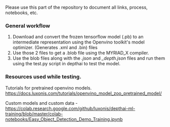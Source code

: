 Please use this part of the repository to document all links, process, notebooks, etc.

### General workflow 
1. Download and convert the frozen tensorflow model (.pb) to an intermediate representation using the Openvino toolkit's model optimizer. (Generates .xml and .bin) files 
2. Use those 2 files to get a .blob file using the MYRIAD_X compiler. 
3. Use the blob files along with the *.json* and *_depth.json* files and run them using the test.py script in depthai to test the model. 


### Resources used while testing. 

Tutorials for pretrained openvino models. https://docs.luxonis.com/tutorials/openvino_model_zoo_pretrained_model/ 

Custom models and custom data - https://colab.research.google.com/github/luxonis/depthai-ml-training/blob/master/colab-notebooks/Easy_Object_Detection_Demo_Training.ipynb

